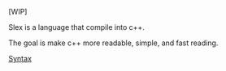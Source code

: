 [WIP]

Slex is a language that compile into c++.

The goal is make c++ more readable, simple, and fast reading.

[Syntax](https://github.com/DarilRodriguez/slex/blob/master/syntax.md)
